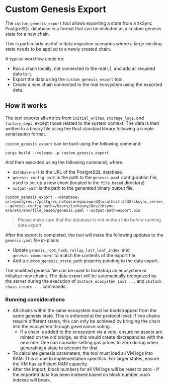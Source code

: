 # Custom Genesis Export

The `custom_genesis_export` tool allows exporting a state from a zkSync PostgreSQL database in a format that can be
included as a custom genesis state for a new chain.

This is particularly useful in data migration scenarios where a large existing state needs to be applied to a newly
created chain.

A typical workflow could be:

- Run a chain locally, not connected to the real L1, and add all required data to it.
- Export the data using the `custom_genesis_export` tool.
- Create a new chain connected to the real ecosystem using the exported data.

## How it works

The tool exports all entries from `initial_writes`, `storage_logs`, and `factory_deps`, except those related to the
system context. The data is then written to a binary file using the Rust standard library following a simple
serialisation format.

`custom_genesis_export` can be built using the following command:

```shell
cargo build --release -p custom_genesis_export
```

And then executed using the following command, where:

- `database-url` is the URL of the PostgreSQL database.
- `genesis-config-path` is the path to the `genesis.yaml` configuration file, used to set up a new chain (located in the
  `file_based` directory).
- `output-path` is the path to the generated binary output file.

```shell
custom_genesis_export --database-url=postgres://postgres:notsecurepassword@localhost:5432/zksync_server_localhost_validium --genesis-config-path=/Users/ischasny/Dev/zksync-era/etc/env/file_based/genesis.yaml --output-path=export.bin
```

> Please make sure that the database is not written into before running data export.

After the export is completed, the tool will make the following updates to the `genesis.yaml` file in-place:

- Update `genesis_root_hash`, `rollup_last_leaf_index`, and `genesis_commitment` to match the contents of the export
  file.
- Add a `custom_genesis_state_path` property pointing to the data export.

The modified genesis file can be used to bootstrap an ecosystem or initialize new chains. The data export will be
automatically recognized by the server during the execution of `zkstack ecosystem init ...` and
`zkstack chain create ...` commands.

### Running considerations

- All chains within the same ecosystem must be bootstrapped from the same genesis state. This is enforced at the
  protocol level. If two chains require different states, this can only be achieved by bringing the chain into the
  ecosystem through governance voting.
  - If a chain is added to the ecosystem via a vote, ensure no assets are minted on the old bridge, as this would create
    discrepancies with the new one. One can consider setting gas prices to zero during when generating a state to
    account for that.
- To calculate genesis parameters, the tool must load all VM logs into RAM. This is due to implementation specifics. For
  larger states, ensure the VM has sufficient RAM capacity.
- After the import, block numbers for all VM logs will be reset to zero - if the imported data has been indexed based on
  block number, such indexes will break.
